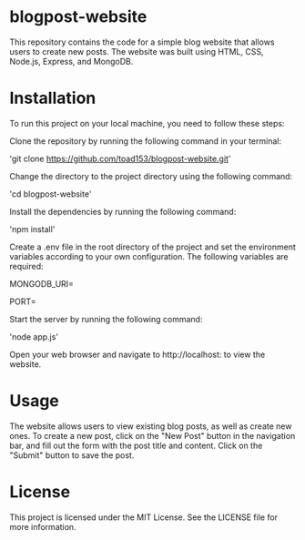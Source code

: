 # blogpost-website

This repository contains the code for a simple blog website that allows users to create new posts. The website was built using HTML, CSS, Node.js, Express, and MongoDB.

# Installation

To run this project on your local machine, you need to follow these steps:

Clone the repository by running the following command in your terminal:

'git clone https://github.com/toad153/blogpost-website.git'

Change the directory to the project directory using the following command:

'cd blogpost-website'

Install the dependencies by running the following command:

'npm install'

Create a .env file in the root directory of the project and set the environment variables according to your own configuration. The following variables are required:

MONGODB_URI=<your-mongodb-uri>

PORT=<your-server-port>

Start the server by running the following command:

'node app.js'

Open your web browser and navigate to http://localhost:<your-server-port> to view the website.

# Usage

The website allows users to view existing blog posts, as well as create new ones. To create a new post, click on the "New Post" button in the navigation bar, and fill out the form with the post title and content. Click on the "Submit" button to save the post.

# License
  This project is licensed under the MIT License. See the LICENSE file for more information.
